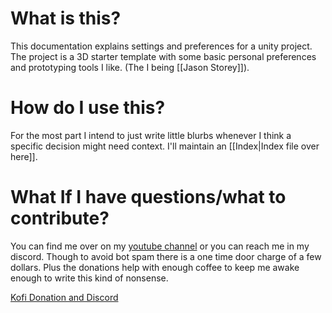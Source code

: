 
# What is this?

This documentation explains settings and preferences for a unity project. The project is a 3D starter template with some basic personal preferences and prototyping tools I like. (The I being [[Jason Storey]]). 

# How do I use this? 

For the most part I intend to just write little blurbs whenever I think a specific decision might need context. 
I'll maintain an [[Index|Index file over here]]. 

# What If I have questions/what to contribute?

You can find me over on my [youtube channel](https://www.youtube.com/@JasonStorey) or you can reach me in my discord. 
Though to avoid bot spam there is a one time door charge of a few dollars. Plus the donations help with enough coffee to keep me awake enough to write this kind of nonsense. 

[Kofi Donation and Discord](https://ko-fi.com/jasonstorey)